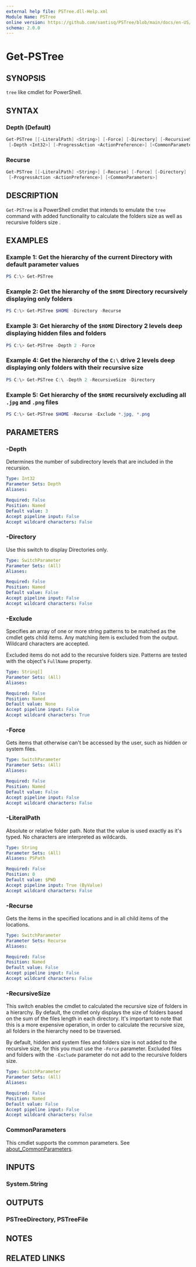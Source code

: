 ```yaml
---
external help file: PSTree.dll-Help.xml
Module Name: PSTree
online version: https://github.com/santisq/PSTree/blob/main/docs/en-US/Get-PSTree.md
schema: 2.0.0
---
```


# Get-PSTree

## SYNOPSIS

`tree` like cmdlet for PowerShell.

## SYNTAX

### Depth (Default)

```powershell
Get-PSTree [[-LiteralPath] <String>] [-Force] [-Directory] [-RecursiveSize] [-Exclude <String[]>]
 [-Depth <Int32>] [-ProgressAction <ActionPreference>] [<CommonParameters>]
```

### Recurse

```powershell
Get-PSTree [[-LiteralPath] <String>] [-Recurse] [-Force] [-Directory] [-RecursiveSize] [-Exclude <String[]>]
 [-ProgressAction <ActionPreference>] [<CommonParameters>]
```

## DESCRIPTION

`Get-PSTree` is a PowerShell cmdlet that intends to emulate the `tree` command with added functionality to calculate the folders size as well as recursive folders size .

## EXAMPLES

### Example 1: Get the hierarchy of the current Directory with default parameter values

```powershell
PS C:\> Get-PSTree
```

### Example 2: Get the hierarchy of the `$HOME` Directory recursively displaying only folders

```powershell
PS C:\> Get-PSTree $HOME -Directory -Recurse
```

### Example 3: Get hierarchy of the `$HOME` Directory 2 levels deep displaying hidden files and folders

```powershell
PS C:\> Get-PSTree -Depth 2 -Force
```

### Example 4: Get the hierarchy of the `C:\` drive 2 levels deep displaying only folders with their recursive size

```powershell
PS C:\> Get-PSTree C:\ -Depth 2 -RecursiveSize -Directory
```

### Example 5: Get hierarchy of the `$HOME` recursively excluding all `.jpg` and `.png` files

```powershell
PS C:\> Get-PSTree $HOME -Recurse -Exclude *.jpg, *.png
```

## PARAMETERS

### -Depth

Determines the number of subdirectory levels that are included in the recursion.

```yaml
Type: Int32
Parameter Sets: Depth
Aliases:

Required: False
Position: Named
Default value: 3
Accept pipeline input: False
Accept wildcard characters: False
```

### -Directory

Use this switch to display Directories only.

```yaml
Type: SwitchParameter
Parameter Sets: (All)
Aliases:

Required: False
Position: Named
Default value: False
Accept pipeline input: False
Accept wildcard characters: False
```

### -Exclude

Specifies an array of one or more string patterns to be matched as the cmdlet gets child items. Any matching item is excluded from the output. Wildcard characters are accepted.

Excluded items do not add to the recursive folders size.
Patterns are tested with the object's `FullName` property.

```yaml
Type: String[]
Parameter Sets: (All)
Aliases:

Required: False
Position: Named
Default value: None
Accept pipeline input: False
Accept wildcard characters: True
```

### -Force

Gets items that otherwise can't be accessed by the user, such as hidden or system files.

```yaml
Type: SwitchParameter
Parameter Sets: (All)
Aliases:

Required: False
Position: Named
Default value: False
Accept pipeline input: False
Accept wildcard characters: False
```

### -LiteralPath

Absolute or relative folder path.
Note that the value is used exactly as it's typed.
No characters are interpreted as wildcards.

```yaml
Type: String
Parameter Sets: (All)
Aliases: PSPath

Required: False
Position: 0
Default value: $PWD
Accept pipeline input: True (ByValue)
Accept wildcard characters: False
```

### -Recurse

Gets the items in the specified locations and in all child items of the locations.

```yaml
Type: SwitchParameter
Parameter Sets: Recurse
Aliases:

Required: False
Position: Named
Default value: False
Accept pipeline input: False
Accept wildcard characters: False
```

### -RecursiveSize

This switch enables the cmdlet to calculated the recursive size of folders in a hierarchy.
By default, the cmdlet only displays the size of folders based on the sum of the files length in each directory.
It's important to note that this is a more expensive operation, in order to calculate the recursive size, all folders in the hierarchy need to be traversed.

By default, hidden and system files and folders size is not added to the recursive size, for this you must use the `-Force` parameter. Excluded files and folders with the `-Exclude` parameter do not add to the recursive folders size.

```yaml
Type: SwitchParameter
Parameter Sets: (All)
Aliases:

Required: False
Position: Named
Default value: False
Accept pipeline input: False
Accept wildcard characters: False
```

### CommonParameters

This cmdlet supports the common parameters. See [about_CommonParameters](http://go.microsoft.com/fwlink/?LinkID=113216).

## INPUTS

### System.String

## OUTPUTS

### PSTreeDirectory, PSTreeFile

## NOTES

## RELATED LINKS
